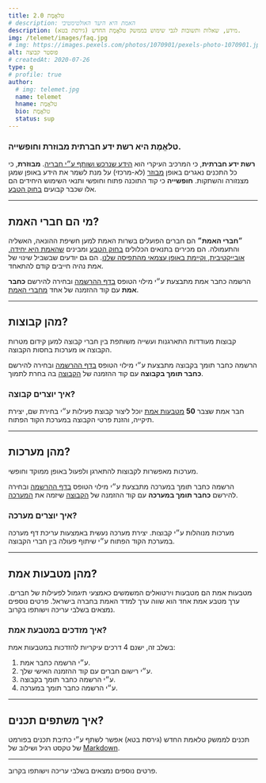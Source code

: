 ```yaml
---
title: טלאֱמֶת 2.0
# description: האמת היא היעד האולטימטיבי
description: מידע, שאלות ותשובות לגבי שימוש בממשק טלאֱמֶת החדש (גירסת בטא).
img: /telemet/images/faq.jpg
# img: https://images.pexels.com/photos/1070901/pexels-photo-1070901.jpeg
alt: פוסטר קבוצה
# createdAt: 2020-07-26
type: g
# profile: true
author:
  # img: telemet.jpg
  name: telemet
  hname: טלאֱמֶת
  bio: טלאֱמֶת
  status: sup
---
```


<!-- ## שאלות ותשובות -->

### טלאֱמֶת היא רשת ידע חברתית מבוזרת וחופשייה.

**רשת ידע חברתית**, כי המרכיב העיקרי הוא [הידע שנרכש ושותף ע״י חבריה](/t). **מבוזרת**, כי כל התכנים נאגרים באופן [מבוזר](https://github.com/telemet/telemet/tree/master/content) (לא-מרכזי) על מנת לשמר את הידע באופן שמגן מצנזורה והשתקות. **חופשייה** כי קוד התוכנה פתוח וחופשי ותנאי השימוש היחידים הם אלו שכבר קבועים [בחוק הטבע](/the.free.mavens/natural-law).

---

## מי הם חברי האמת?

**״חברי האמת״** הם חברים הפועלים בשרות האמת למען חשיפת ההונאה, האשליה והתעמולה. הם מכירים בתנאים הכלולים [בחוק הטבע](/the.free.mavens/natural-law) ומבינים [שהאמת היא יחידה, אובייקטיבית, וקיימת באופן עצמאי מהתפיסה שלנו](/tal.amitay/what-is-truth). הם גם יודעים שבשביל שינוי של אמת נהיה חייבים קודם להתאחד.

הרשמה כחבר אמת מתבצעת ע״י  מילוי הטופס [בדף ההרשמה](/join) ובחירה להירשם **כחבר אמת** עם קוד ההזמנה של אחד [מחברי האמת](/t/list).

---

## מהן קבוצות?

קבוצות מעודדות התארגנות ועשייה משותפת בין חברי קבוצה למען קידום מטרות הקבוצה או מערכות בחסות הקבוצה.

הרשמה כחבר תומך בקבוצה מתבצעת ע״י מילוי הטופס [בדף ההרשמה](/join) ובחירה להירשם **כחבר תומך בקבוצה** עם קוד ההזמנה של [הקבוצה](/g/list) בה בחרת לתמוך.

### איך יוצרים קבוצה?

חבר אמת שצבר **50** [מטבעות אמת](#מהן-מטבעות-אמת) יוכל ליצור קבוצת פעילות ע״י בחירת שם, יצירת תיקייה, והזנת פרטי הקבוצה במערכת הקוד הפתוח.

---

## מהן מערכות?

מערכות מאפשרות לקבוצות להתארגן ולפעול באופן ממוקד וחופשי.

הרשמה כחבר תומך במערכה מתבצעת ע״י מילוי הטופס [בדף ההרשמה](/join) ובחירה להירשם **כחבר תומך במערכה** עם קוד ההזמנה של [הקבוצה](/g/list) שיזמה את [המערכה](/c).

### איך יוצרים מערכה?

מערכות מנוהלות ע״י קבוצות. יצירת מערכה נעשית באמצעות עריכת דף מערכה במערכת הקוד הפתוח ע״י שיתוף פעולה בין חברי הקבוצה.  

---

## מהן מטבעות אמת?

מטבעות אמת הם מטבעות וירטואלים המשמשים כאמצעי תיגמול לפעילות של חברים. ערך מטבע אמת אחד הוא שווה ערך למדד האמת בחברה בישראל. פרטים נוספים נמצאים בשלבי עריכה וישותפו בקרוב.

<!-- ככל שהאמת תוערך יותר בקרב הציבור, כך יעלה ערך המטבע. כשהאמת תהפוך לערך עליון בחברה, נוכל כולנו להמיר את המטבע הוירטואלי במטבע דיגיטלי משלנו ע״י יצירת שרשרת בלוקים של העם שאינם תלויים בגוף מרכזי. -->

### איך מזדכים במטבעת אמת?

בשלב זה, ישנם 4 דרכים עיקריות להזדכות במטבעות אמת:

1. ע״י הרשמה כחבר אמת.
1. ע״י רישום חברים עם קוד ההזמנה האישי שלך.
1. ע״י הרשמה כחבר תומך בקבוצה.
1. ע״י הרשמה כחבר תומך במערכה.

---

## איך משתפים תכנים?

תכנים לממשק טלאמת החדש (גירסת בטא) אפשר לשתף ע״י כתיבת תכנים בפורמט של טקסט רגיל ושילוב של [Markdown](/nimrod.yahad/markdown).



---
פרטים נוספים נמצאים בשלבי עריכה וישותפו בקרוב.

<!--
[^1]: [מקור אטימולוגי של טֵלֵ](https://www.etymonline.com/word/tele-)
[^2]: [מקור אטימולוגי של טֵלוֹס](https://www.etymonline.com/word/telos) -->
